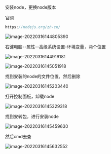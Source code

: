 安装node，更换node版本

官网

```js
https://nodejs.org/zh-cn/
```

![image-20220316144805390](D:\LJY\code\dataNote20221010\img\image-20220316144805390.png)

右键电脑--属性--高级系统设置-环境变量，两个位置

![image-20220316144919181](D:\LJY\code\dataNote20221010\img\image-20220316144919181.png)

![image-20220316145051918](D:\LJY\code\dataNote20221010\img\image-20220316145051918.png)

找到安装的node的文件位置，然后删除

![image-20220316145203440](D:\LJY\code\dataNote20221010\img\image-20220316145203440.png)

打开控制面板，卸载node

![image-20220316145329318](D:\LJY\code\dataNote20221010\img\image-20220316145329318.png)

找到安转包，进行安装node

![image-20220316145459630](D:\LJY\code\dataNote20221010\img\image-20220316145459630.png)

然后cmd去查

![image-20220316145632552](D:\LJY\code\dataNote20221010\img\image-20220316145632552.png)